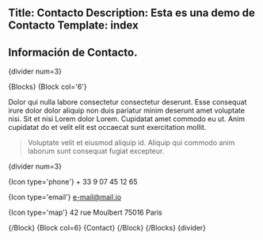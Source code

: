 Title: Contacto
Description: Esta es una demo de Contacto
Template: index
----

## Información de Contacto.

{divider num=3}

{Blocks}
{Block col='6'}

Dolor qui nulla labore consectetur consectetur deserunt. Esse consequat irure dolor dolor aliquip non duis pariatur minim deserunt amet voluptate nisi. Sit et nisi Lorem dolor Lorem. Cupidatat amet commodo eu ut. Anim cupidatat do et velit elit est occaecat sunt exercitation mollit. 

> Voluptate velit et eiusmod aliquip id. Aliquip qui commodo anim laborum sunt consequat fugiat excepteur.

{divider num=3}

{Icon type='phone'} + 33 9 07 45 12 65

{Icon type='email'} e-mail@mail.io

{Icon type='map'} 42 rue Moulbert 75016 Paris

{/Block}
{Block col=6}
{Contact}
{/Block}
{/Blocks}
{divider}

